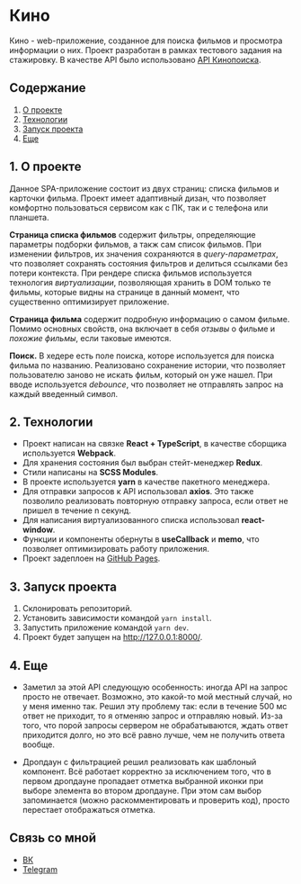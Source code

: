 # Кино

Кино - web-приложение, созданное для поиска фильмов и просмотра информации о них. Проект разработан в рамках тестового задания на стажировку. В качестве API было использовано [API Кинопоиска](https://kinopoisk.dev/).

## Содержание

1. [О проекте](#part_1)
2. [Технологии](#part_2)
3. [Запуск проекта](#part_3)
4. [Еще](#part_4)

## 1. О проекте <a name="part_1"></a>

Данное SPA-приложение состоит из двух страниц: списка фильмов и карточки фильма. Проект имеет адаптивный дизан, что позволяет комфортно пользоваться сервисом как с ПК, так и с телефона или планшета.

**Страница списка фильмов** содержит фильтры, определяющие параметры подборки фильмов, а такж сам список фильмов. При изменении фильтров, их значения сохраняются в _query-параметрах_, что позволяет сохранять состояния фильтров и делиться ссылками без потери контекста. При рендере списка фильмов используется технология _виртуализации_, позволяющая хранить в DOM только те фильмы, которые видны на странице в данный момент, что существенно оптимизирует приложение.

**Страница фильма** содержит подробную информацию о самом фильме. Помимо основных свойств, она включает в себя _отзывы_ о фильме и _похожие фильмы_, если таковые имеются.

**Поиск.** В хедере есть поле поиска, которе используется для поиска фильма по названию. Реализовано сохранение истории, что позволяет пользователю заново не искать фильм, который он уже нашел. При вводе используется _debounce_, что позволяет не отправлять запрос на каждый введенный символ.

## 2. Технологии <a name="part_2"></a>

- Проект написан на связке **React + TypeScript**, в качестве сборщика используется **Webpack**.
- Для хранения состояния был выбран стейт-менеджер **Redux**.
- Стили написаны на **SCSS Modules**.
- В проекте используется **yarn** в качестве пакетного менеджера.
- Для отправки запросов к API использовал **axios**. Это также позволило реализовать повторную отправку запроса, если ответ не пришел в течение n секунд.
- Для написания виртуализованного списка использовал **react-window**.
- Функции и компоненты обернуты в **useCallback** и **memo**, что позволяет оптимизировать работу приложения.
- Проект задеплоен на [GitHub Pages](https://driveronlips.github.io/vk_kinopoisk/).

## 3. Запуск проекта <a name="part_3"></a>

1. Склонировать репозиторий.
2. Установить зависимости командой `yarn install`.
3. Запустить приложение командой `yarn dev`.
4. Проект будет запущен на http://127.0.0.1:8000/.

## 4. Еще <a name="part_4"></a>

- Заметил за этой API следующую особенность: иногда API на запрос просто не отвечает. Возможно, это какой-то мой местный случай, но у меня именно так. Решил эту проблему так: если в течение 500 мс ответ не приходит, то я отменяю запрос и отправляю новый. Из-за того, что порой запросы сервером не обрабатываются, ждать ответ приходится долго, но это всё равно лучше, чем не получить ответа вообще.

- Дропдаун с фильтрацией решил реализовать как шаблоный компонент. Всё работает корректно за исключением того, что в первом дропдауне пропадает отметка выбранной иконки при выборе элемента во втором дропдауне. При этом сам выбор запоминается (можно раскомментировать и проверить код), просто перестает отображаться отметка.

## Связь со мной

- [ВК](https://vk.com/driveronlips)
- [Telegram](https://t.me/driver_on_lips)
